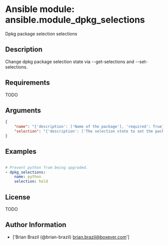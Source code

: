 # Ansible module: ansible.module_dpkg_selections


Dpkg package selection selections

## Description

Change dpkg package selection state via --get-selections and --set-selections.

## Requirements

TODO

## Arguments

``` json
{
    "name": "{'description': ['Name of the package'], 'required': True}",
    "selection": "{'description': ['The selection state to set the package to.'], 'choices': ['install', 'hold', 'deinstall', 'purge'], 'required': True}",
}
```

## Examples


``` yaml

# Prevent python from being upgraded.
- dpkg_selections:
    name: python
    selection: hold

```

## License

TODO

## Author Information
  - ['Brian Brazil (@brian-brazil) <brian.brazil@boxever.com>']
